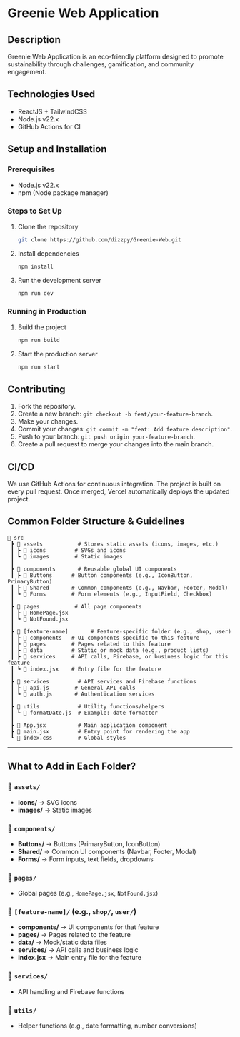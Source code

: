 # Greenie Web Application

## Description

Greenie Web Application is an eco-friendly platform designed to promote sustainability through challenges, gamification, and community engagement.

## Technologies Used

- ReactJS + TailwindCSS
- Node.js v22.x
- GitHub Actions for CI

## Setup and Installation

### Prerequisites

- Node.js v22.x
- npm (Node package manager)

### Steps to Set Up

1. Clone the repository

   ```bash
   git clone https://github.com/dizzpy/Greenie-Web.git
   ```

2. Install dependencies

   ```bash
   npm install
   ```

3. Run the development server
   ```bash
   npm run dev
   ```

### Running in Production

1. Build the project

   ```bash
   npm run build
   ```

2. Start the production server
   ```bash
   npm run start
   ```

## Contributing

1. Fork the repository.
2. Create a new branch: `git checkout -b feat/your-feature-branch`.
3. Make your changes.
4. Commit your changes: `git commit -m "feat: Add feature description"`.
5. Push to your branch: `git push origin your-feature-branch`.
6. Create a pull request to merge your changes into the main branch.

## CI/CD

We use GitHub Actions for continuous integration. The project is built on every pull request. Once merged, Vercel automatically deploys the updated project.

## Common Folder Structure & Guidelines

```plaintext
📂 src
 ┣ 📂 assets           # Stores static assets (icons, images, etc.)
 ┃ ┣ 📂 icons         # SVGs and icons
 ┃ ┗ 📂 images        # Static images
 ┃
 ┣ 📂 components       # Reusable global UI components
 ┃ ┣ 📂 Buttons      # Button components (e.g., IconButton, PrimaryButton)
 ┃ ┣ 📂 Shared       # Common components (e.g., Navbar, Footer, Modal)
 ┃ ┗ 📂 Forms        # Form elements (e.g., InputField, Checkbox)
 ┃
 ┣ 📂 pages           # All page components
 ┃ ┣ 📜 HomePage.jsx
 ┃ ┗ 📜 NotFound.jsx
 ┃
 ┣ 📂 [feature-name]       # Feature-specific folder (e.g., shop, user)
 ┃ ┣ 📂 components   # UI components specific to this feature
 ┃ ┣ 📂 pages        # Pages related to this feature
 ┃ ┣ 📂 data         # Static or mock data (e.g., product lists)
 ┃ ┣ 📂 services     # API calls, Firebase, or business logic for this feature
 ┃ ┗ 📜 index.jsx    # Entry file for the feature
 ┃
 ┣ 📂 services         # API services and Firebase functions
 ┃ ┣ 📜 api.js        # General API calls
 ┃ ┗ 📜 auth.js       # Authentication services
 ┃
 ┣ 📂 utils            # Utility functions/helpers
 ┃ ┗ 📜 formatDate.js  # Example: date formatter
 ┃
 ┣ 📜 App.jsx          # Main application component
 ┣ 📜 main.jsx         # Entry point for rendering the app
 ┗ 📜 index.css        # Global styles
```

---

## What to Add in Each Folder?

### 📂 `assets/`

- **icons/** → SVG icons
- **images/** → Static images

### 📂 `components/`

- **Buttons/** → Buttons (PrimaryButton, IconButton)
- **Shared/** → Common UI components (Navbar, Footer, Modal)
- **Forms/** → Form inputs, text fields, dropdowns

### 📂 `pages/`

- Global pages (e.g., `HomePage.jsx`, `NotFound.jsx`)

### 📂 `[feature-name]/` (e.g., `shop/`, `user/`)

- **components/** → UI components for that feature
- **pages/** → Pages related to the feature
- **data/** → Mock/static data files
- **services/** → API calls and business logic
- **index.jsx** → Main entry file for the feature

### 📂 `services/`

- API handling and Firebase functions

### 📂 `utils/`

- Helper functions (e.g., date formatting, number conversions)

